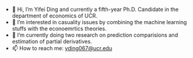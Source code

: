 - 👋 Hi, I’m Yifei Ding and currently a fifth-year Ph.D. Candidate in the department of economics of UCR.
- 👀 I’m interested in casuality issues by combining the machine learning stuffs with the econoemrtics theories.
- 🌱 I’m currently doing two research on prediction comparisions and estimation of partial derivatives.
- 📫 How to reach me: yding067@ucr.edu
